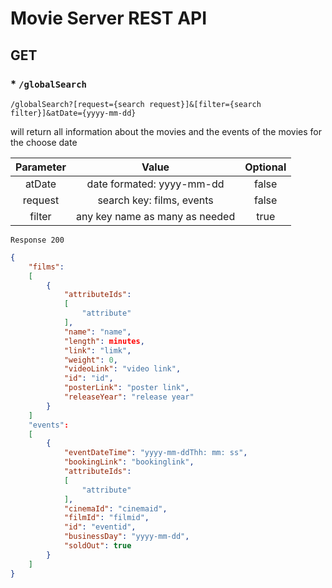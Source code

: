 # Movie Server REST API


## GET 
### * `/globalSearch` 

 `/globalSearch?[request={search request}]&[filter={search filter}]&atDate={yyyy-mm-dd}`

will return all information about the movies and the events of the movies for the choose date

|Parameter|Value|Optional
|:--------:|:----:|:-------:
|atDate|date formated: yyyy-mm-dd|false
|request|search key: films, events|false
|filter|any key name as many as needed|true

`Response 200`
```json 
{
    "films": 
    [
        {
            "attributeIds": 
            [
                "attribute"
            ],
            "name": "name",
            "length": minutes,
            "link": "limk",
            "weight": 0,
            "videoLink": "video link",
            "id": "id",
            "posterLink": "poster link",
            "releaseYear": "release year"
        }
    ]
    "events": 
    [
        {
            "eventDateTime": "yyyy-mm-ddThh: mm: ss",
            "bookingLink": "bookinglink",
            "attributeIds": 
            [
                "attribute"
            ],
            "cinemaId": "cinemaid",
            "filmId": "filmid",
            "id": "eventid",
            "businessDay": "yyyy-mm-dd",
            "soldOut": true
        }
    ]
}
```


